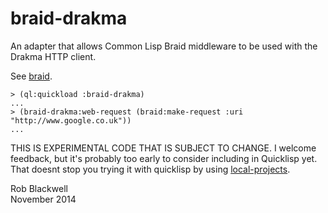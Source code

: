 braid-drakma
============

An adapter that allows Common Lisp Braid middleware to be used with
the Drakma HTTP client.

See [braid](https://github.com/RobBlackwell/braid).


	> (ql:quickload :braid-drakma) 
	...
	> (braid-drakma:web-request (braid:make-request :uri "http://www.google.co.uk"))
	...

THIS IS EXPERIMENTAL CODE THAT IS SUBJECT TO CHANGE. I welcome
feedback, but it's probably too early to consider including in
Quicklisp yet. That doesnt stop you trying it with quicklisp by using
[local-projects](http://www.quicklisp.org/beta/faq.html).

Rob Blackwell   
November 2014
